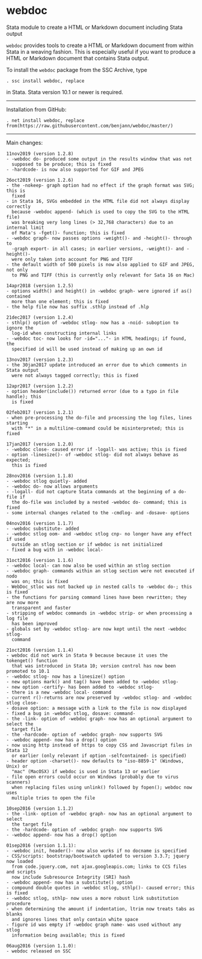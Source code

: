 # webdoc
Stata module to create a HTML or Markdown document including Stata output

`webdoc` provides tools to create a HTML or Markdown document from within Stata
in a weaving fashion. This is especially useful if you want to produce a HTML
or Markdown document that contains Stata output.

To install the `webdoc` package from the SSC Archive, type

    . ssc install webdoc, replace

in Stata. Stata version 10.1 or newer is required.

---

Installation from GitHub:

    . net install webdoc, replace from(https://raw.githubusercontent.com/benjann/webdoc/master/)

---

Main changes:

    11nov2019 (version 1.2.8)
    - -webdoc do- produced some output in the results window that was not
      supposed to be produce; this is fixed
    - -hardcode- is now also supported for GIF and JPEG

    26oct2019 (version 1.2.6)
    - the -nokeep- graph option had no effect if the graph format was SVG; this is
      fixed
    - in Stata 16, SVGs embedded in the HTML file did not always display correctly
      because -webdoc append- (which is used to copy the SVG to the HTML file) 
      was breaking very long lines (> 32,768 characters) due to an internal limit 
      of Mata's -fget()- function; this is fixed
    - -webdoc graph- now passes options -weight()- and -height()- through to 
      -graph export- in all cases; in earlier versions, -weight()- and -height()-
      were only taken into account for PNG and TIFF
    - the default width of 500 pixels is now also applied to GIF and JPEG, not only
      to PNG and TIFF (this is currently only relevant for Sata 16 on Mac)

    14apr2018 (version 1.2.5)
    - options width() and height() in -webdoc graph- were ignored if as() contained 
      more than one element; this is fixed
    - the help file now has suffix .sthlp instead of .hlp

    21dec2017 (version 1.2.4)
    - sthlp() option of -webdoc stlog- now has a -noid- suboption to ignore the 
      log-id when constructing internal links
    - -webdoc toc- now looks for -id="..."- in HTML headings; if found, the 
      specified id will be used instead of making up an own id

    13nov2017 (version 1.2.3)
    - the 30jan2017 update introduced an error due to which comments in Stata output 
      were not always tagged correctly; this is fixed

    12apr2017 (version 1.2.2)
    - option header(include()) returned error (due to a typo in file handle); this
      is fixed

    02feb2017 (version 1.2.1)
    - when pre-processing the do-file and processing the log files, lines starting
      with "*" in a multiline-command could be misinterpreted; this is fixed

    17jan2017 (version 1.2.0)
    - -webdoc close- caused error if -logall- was active; this is fixed
    - option -linesize()- of -webdoc stlog- did not always behave as expected;
      this is fixed

    28nov2016 (version 1.1.8)
    - -webdoc stlog quietly- added
    - -webdoc do- now allows arguments
    - -logall- did not capture Stata commands at the beginning of a do-file if
      the do-file was included by a nested -webdoc do- command; this is fixed
    - some internal changes related to the -cmdlog- and -dosave- options

    04nov2016 (version 1.1.7)
    - -webdoc substitute- added
    - -webdoc stlog oom- and -webdoc stlog cnp- no longer have any effect if used 
      outside an stlog section or if webdoc is not initialized
    - fixed a bug with in -webdoc local-

    31oct2016 (version 1.1.6)
    - -webdoc local- can now also be used within an stlog section
    - -webdoc graph- commands within an stlog section were not executed if nodo
      was on; this is fixed
    - WebDoc_stloc was not backed up in nested calls to -webdoc do-; this is fixed
    - the functions for parsing command lines have been rewritten; they are now more
      transparent and faster
    - stripping of webdoc commands in -webdoc strip- or when processing a log file
      has been improved
    - globals set by -webdoc stlog- are now kept until the next -webdoc stlog- 
      command

    21oct2016 (version 1.1.4)
    - webdoc did not work in Stata 9 because because it uses the tokenget() function
      that was introduced in Stata 10; version control has now been promoted to 10.1
    - -webdoc stlog- now has a linesize() option
    - new options mark() and tag() have been added to -webdoc stlog-
    - new option -certify- has been added to -webdoc stlog-
    - there is a new -webdoc local- command
    - current r()-returns are now preserved by -webdoc stlog- and -webdoc stlog close- 
    - dosave option: a message with a link to the file is now displayed
    - fixed a bug in -webdoc stlog, dosave: command-
    - the -link- option of -webdoc graph- now has an optional argument to select the
      target file
    - the -hardcode- option of -webdoc graph- now supports SVG
    - -webdoc append- now has a drop() option
    - now using http instead of https to copy CSS and Javascript files in Stata 12 
      or earlier (only relevant if option -selfcontained- is specified)
    - header option -charset()- now defaults to "iso-8859-1" (Windows, Unix) or 
      "mac" (MacOSX) if webdoc is used in Stata 13 or earlier
    - file open errors could occur on Windows (probably due to virus scanners) 
      when replacing files using unlink() followed by fopen(); webdoc now uses 
      multiple tries to open the file

    10sep2016 (version 1.1.2)
    - the -link- option of -webdoc graph- now has an optional argument to select
      the target file
    - the -hardcode- option of -webdoc graph- now supports SVG
    - -webdoc append- now has a drop() option

    01sep2016 (version 1.1.1):
    - -webdoc init, header()- now also works if no docname is specified
    - CSS/scripts: bootstrap/bootswatch updated to version 3.3.7; jquery now loaded 
      from code.jquery.com, not ajax.googleapis.com; links to CCS files and scripts
      now include Subresource Integrity (SRI) hash
    - -webdoc append- now has a substitute() option
    - compound double quotes in -webdoc stlog, sthlp()- caused error; this is fixed
    - -webdoc stlog, sthlp- now uses a more robust link substitution procedure
    - when determining the amount if indentation, ltrim now treats tabs as blanks
      and ignores lines that only contain white space
    - figure id was empty if -webdoc graph name- was used without any stlog 
      information being available; this is fixed

    06aug2016 (version 1.1.0):
    - webdoc released on SSC
